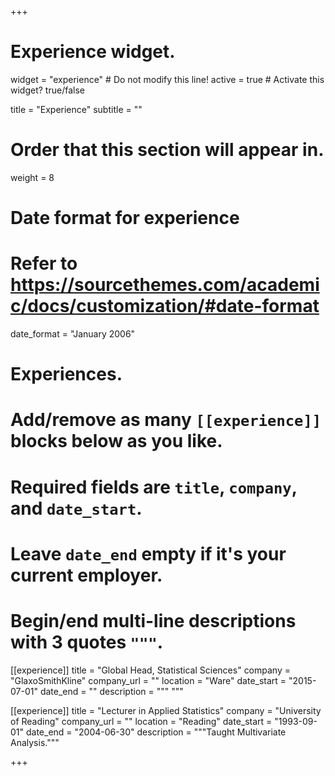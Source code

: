 +++
# Experience widget.
widget = "experience"  # Do not modify this line!
active = true  # Activate this widget? true/false

title = "Experience"
subtitle = ""

# Order that this section will appear in.
weight = 8

# Date format for experience
#   Refer to https://sourcethemes.com/academic/docs/customization/#date-format
date_format = "January 2006"

# Experiences.
#   Add/remove as many `[[experience]]` blocks below as you like.
#   Required fields are `title`, `company`, and `date_start`.
#   Leave `date_end` empty if it's your current employer.
#   Begin/end multi-line descriptions with 3 quotes `"""`.
[[experience]]
  title = "Global Head, Statistical Sciences"
  company = "GlaxoSmithKline"
  company_url = ""
  location = "Ware"
  date_start = "2015-07-01"
  date_end = ""
  description = """
  """

[[experience]]
  title = "Lecturer in Applied Statistics"
  company = "University of Reading"
  company_url = ""
  location = "Reading"
  date_start = "1993-09-01"
  date_end = "2004-06-30"
  description = """Taught Multivariate Analysis."""

+++
